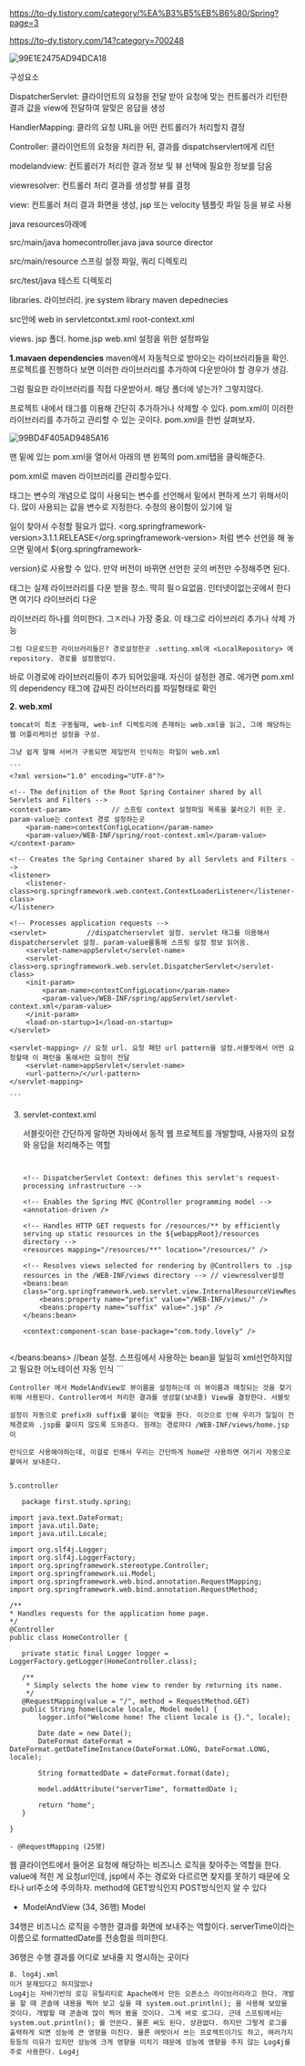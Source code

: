 https://to-dy.tistory.com/category/%EA%B3%B5%EB%B6%80/Spring?page=3


https://to-dy.tistory.com/14?category=700248


![99E1E2475AD94DCA18](https://user-images.githubusercontent.com/75001605/166569793-354f3ddc-f4da-47fe-a519-26322cc9b53f.png)


구성요소 

DispatcherServlet: 클라이언트의 요청을 전달 받아 요청에 맞는 컨트롤러가 리턴한 결과 값을 view에 전달하여 알맞은 응답을 생성


HandlerMapping: 클라의 요청 URL을 어떤 컨트롤러가 처리할지 결정


Controller: 클라이언트의 요청을 처리한 뒤, 결과를 dispatchservlert에게 리턴

modelandview: 컨트롤러가 처리한 결과 정보 및 뷰 선택에 필요한 정보를 담음

viewresolver: 컨트롤러 처리 결과를 생성할 뷰를 결정

view: 컨트롤러 처리 결과 화면을 생성, jsp 또는 velocity 템플릿 파일 등을 뷰로 사용

java resources아래에 

src/main/java
homecontroller.java java source director

src/main/resource 스프링 설정 파일, 쿼리 디렉토리

src/test/java 테스트 디렉토리

libraries. 라이브러리. 
jre system library
maven depednecies


src안에 web in servletcontxt.xml
root-context.xml

views. jsp 폴더.
home.jsp
web.xml 설정을 위한 설정파일


**1.mavaen dependencies**
maven에서 자동적으로 받아오는 라이브러리들을 확인. 프로젝트를 진행하다 보면 이러한 라이브러리를 추가하여 다운받아야 할 경우가 생김.

그럼 필요한 라이브러리를 직접 다운받아서. 해당 폴더에 넣는가? 그렇지않다.

프로젝트 내에서 태그를 이용해 간단히 추가하거나 삭제할 수 있다. pom.xml이 이러한 라이브러리를 추가하고 관리할 수 있는 곳이다. pom.xml을 한번 살펴보자.

![99BD4F405AD9485A16](https://user-images.githubusercontent.com/75001605/166571544-7e22c455-11fd-4548-a3bb-fe23a0a2fe33.png)


맨 밑에 있는 pom.xml을 열어서 아래의 맨 왼쪽의 pom.xml탭을 클릭해준다.

pom.xml로 maven 라이브러리를 관리할수있다.

<properties></properties> 태그는 변수의 개념으로 많이 사용되는 변수를 선언해서 밑에서 편하게 쓰기 위해서이다. 많이 사용되는 값을 변수로 지정한다. 수정의 용이함이 있기에 일

일이 찾아서 수정할 필요가 없다. <org.springframework-version>3.1.1.RELEASE</org.springframework-version> 처럼 변수 선언을 해 놓으면 밑에서 ${org.springframework-

version}로 사용할 수 있다. 만약 버전이 바뀌면 선언한 곳의 버전만 수정해주면 된다.


<repository> 태그는 실제 라이브러리를 다운 받을 장소. 딱히 필ㅇ요없음. 인터넷이없는곳에서 한다면 여기다 라이브러리 다운
  
  <dependency> 라이브러리 하나를 의미한다. 그ㅈ러나 가장 중요. 이 태그로 라이브러리 추가나 삭제 가능
    
   
    그럼 다운로드한 라이브러리들은? 경로설정한곳 .setting.xml에 <LocalRepository> 에 repository. 경로를 설정했었다. 

    
   바로 이경로에 라이브러리들이 추가 되어있을때. 자신이 설정한 경로. 에가면 pom.xml의 dependency 태그에 감싸진 라이브러리를 파일형태로 확인
    


**2. web.xml**
    
    tomcat이 최초 구동될때, web-inf 디렉토리에 존재하는 web.xml을 읽고, 그에 해당하는 웹 어플리케이션 설정을 구성.
    
    그냥 쉽게 말해 서버가 구동되면 제일먼저 인식하는 파일이 web.xml
    
    ```
    <?xml version="1.0" encoding="UTF-8"?>
<web-app version="2.5" xmlns="http://java.sun.com/xml/ns/javaee"
    xmlns:xsi="http://www.w3.org/2001/XMLSchema-instance"
    xsi:schemaLocation="http://java.sun.com/xml/ns/javaee http://java.sun.com/xml/ns/javaee/web-app_2_5.xsd">
 
    <!-- The definition of the Root Spring Container shared by all Servlets and Filters -->
    <context-param>          // 스프링 context 설정파일 목록을 불러오기 위한 곳. param-value는 context 경로 설정하는곳
        <param-name>contextConfigLocation</param-name>
        <param-value>/WEB-INF/spring/root-context.xml</param-value>
    </context-param>
 
    <!-- Creates the Spring Container shared by all Servlets and Filters -->
    <listener>
        <listener-class>org.springframework.web.context.ContextLoaderListener</listener-class>
    </listener>
 
    <!-- Processes application requests -->
    <servlet>          //dispatcherservlet 설정. servlet 태그를 이용해서 dispatcherservlet 설정. param-value를통해 스프링 설정 정보 읽어옴.
        <servlet-name>appServlet</servlet-name>
        <servlet-class>org.springframework.web.servlet.DispatcherServlet</servlet-class>
        <init-param>
            <param-name>contextConfigLocation</param-name>
            <param-value>/WEB-INF/spring/appServlet/servlet-context.xml</param-value>
        </init-param>
        <load-on-startup>1</load-on-startup>
    </servlet>
        
    <servlet-mapping> // 요청 url. 요청 패턴 url pattern을 설정.서블릿에서 어떤 요청할때 이 패턴을 통해서만 요청이 전달
        <servlet-name>appServlet</servlet-name>
        <url-pattern>/</url-pattern>
    </servlet-mapping>
 
</web-app>
    
    ```
    
    
 3. servlet-context.xml 
  
    서블릿이란 간단하게 말하면 자바에서 동적 웹 프로젝트를 개발할때, 사용자의 요청와 응답을 처리해주는 역할
    
    
    
    ```

 
    <!-- DispatcherServlet Context: defines this servlet's request-processing infrastructure -->
    
    <!-- Enables the Spring MVC @Controller programming model -->
    <annotation-driven />
 
    <!-- Handles HTTP GET requests for /resources/** by efficiently serving up static resources in the ${webappRoot}/resources directory -->
    <resources mapping="/resources/**" location="/resources/" />
 
    <!-- Resolves views selected for rendering by @Controllers to .jsp resources in the /WEB-INF/views directory --> // viewresolver설정
    <beans:bean class="org.springframework.web.servlet.view.InternalResourceViewResolver">
        <beans:property name="prefix" value="/WEB-INF/views/" />
        <beans:property name="suffix" value=".jsp" />
    </beans:bean>
    
    <context:component-scan base-package="com.tody.lovely" />
 
</beans:beans> //bean 설정. 스프링에서 사용하는 bean을 일일히 xml선언하지않고 필요한 어노테이션 자동 인식
    ```
    
    Controller 에서 ModelAndView로 뷰이름을 설정하는데 이 뷰이름과 매칭되는 것을 찾기 위해 사용된다. Controller에서 처리한 결과를 생성할(보내줄) View를 결정한다. 서블릿 
    
    설정이 자동으로 prefix와 suffix를 붙이는 역할을 한다. 이것으로 인해 우리가 일일이 전체경로와 .jsp를 붙이지 않도록 도와준다. 원래는 경로마다 /WEB-INF/views/home.jsp 이
    
    런식으로 사용해야하는데, 이걸로 인해서 우리는 간단하게 home만 사용하면 여기서 자동으로 붙여서 보내준다.


    5.controller
    
    
 ```
    package first.study.spring;
 
import java.text.DateFormat;
import java.util.Date;
import java.util.Locale;
 
import org.slf4j.Logger;
import org.slf4j.LoggerFactory;
import org.springframework.stereotype.Controller;
import org.springframework.ui.Model;
import org.springframework.web.bind.annotation.RequestMapping;
import org.springframework.web.bind.annotation.RequestMethod;
 
/**
 * Handles requests for the application home page.
 */
@Controller
public class HomeController {
    
    private static final Logger logger = LoggerFactory.getLogger(HomeController.class);
    
    /**
     * Simply selects the home view to render by returning its name.
     */
    @RequestMapping(value = "/", method = RequestMethod.GET)
    public String home(Locale locale, Model model) {
        logger.info("Welcome home! The client locale is {}.", locale);
        
        Date date = new Date();
        DateFormat dateFormat = DateFormat.getDateTimeInstance(DateFormat.LONG, DateFormat.LONG, locale);
        
        String formattedDate = dateFormat.format(date);
        
        model.addAttribute("serverTime", formattedDate );
        
        return "home";
    }
    
}

```

  
    - @RequestMapping (25행)

웹 클라이언트에서 들어온 요청에 해당하는 비즈니스 로직을 찾아주는 역할을 한다. value에 적힌 게 요청url인데, jsp에서 주는 경로와 다르르면 찾지를 못하기 때문에 오타나 url주소에 주의하자. method에 GET방식인지 POST방식인지 알 수 있다

    
- ModelAndView (34, 36행) Model

34행은 비즈니스 로직을 수행한 결과를 화면에 보내주는 역할이다. serverTime이라는 이름으로 formattedDate를 전송함을 의미한다.

36행은 수행 결과를 어디로 보내줄 지 명시하는 곳이다


    
   
    
    8. log4j.xml
    이거 문제있다고 하지않았나
    Log4j는 자바기반의 로깅 유틸리티로 Apache에서 만든 오픈소스 라이브러리라고 한다. 개발을 할 때 콘솔에 내용을 찍어 보고 싶을 때 system.out.println(); 을 사용해 보았을 것이다. 개발할 때 콘솔에 많이 찍어 봤을 것이다. 그게 바로 로그다. 근데 스프링에서는 system.out.println(); 를 안쓴다. 물론 써도 된다. 상관없다. 하지만 그렇게 로그를 출력하게 되면 성능에 큰 영향을 미친다. 물론 여럿이서 쓰는 프로젝트이기도 하고, 여러가지 등등의 이유가 있지만 성능에 크게 영향을 미치기 때문에 성능에 영향을 주지 않는 Log4j를 주로 사용한다. Log4j

    
    


